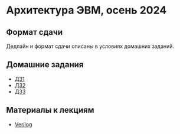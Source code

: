 # Архитектура ЭВМ, осень 2024

## Формат сдачи

Дедлайн и формат сдачи описаны в условиях домашних заданий.

## Домашние задания

* [ДЗ1](./hw1/statement.md)
* [ДЗ2](./hw2/statement.md)
* [ДЗ3](./hw3/statement.md)

## Материалы к лекциям

* [Verilog](./verilog/README.md)

